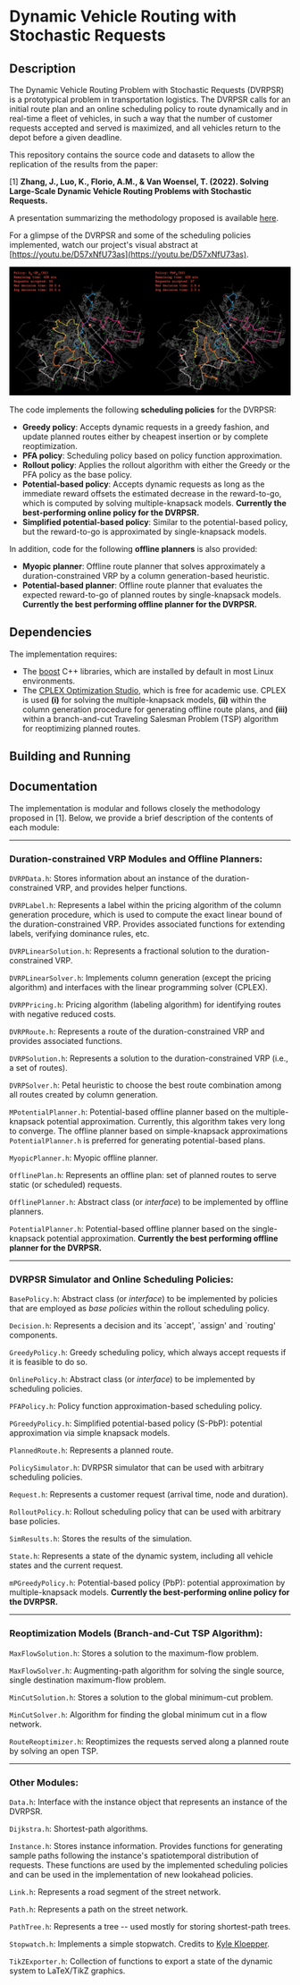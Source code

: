 # Dynamic Vehicle Routing with Stochastic Requests

## Description
The Dynamic Vehicle Routing Problem with Stochastic Requests (DVRPSR) is a prototypical problem in transportation logistics. The DVRPSR calls for an initial route plan and an online scheduling policy to route dynamically and in real-time a fleet of vehicles, in such a way that the number of customer requests accepted and served is maximized, and all vehicles return to the depot before a given deadline.

This repository contains the source code and datasets to allow the replication of the results from the paper:

[1] **Zhang, J., Luo, K., Florio, A.M., & Van Woensel, T. (2022). Solving Large-Scale Dynamic Vehicle Routing Problems with Stochastic Requests.**

A presentation summarizing the methodology proposed is available [here](DVRPSR-Presentation.pdf).

For a glimpse of the DVRPSR and some of the scheduling policies implemented, watch our project's visual abstract at [https://youtu.be/D57xNfU73as](https://youtu.be/D57xNfU73as).

![DVRPSR Snapshot](snapshot.png?raw=true|width=100)

The code implements the following **scheduling policies** for the DVRPSR:
* **Greedy policy**: Accepts dynamic requests in a greedy fashion, and update planned routes either by cheapest insertion or by complete reoptimization.
* **PFA policy**: Scheduling policy based on policy function approximation.
* **Rollout policy**: Applies the rollout algorithm with either the Greedy or the PFA policy as the base policy.
* **Potential-based policy**: Accepts dynamic requests as long as the immediate reward offsets the estimated decrease in the reward-to-go, which is computed by solving multiple-knapsack models. **Currently the best-performing online policy for the DVRPSR.**
* **Simplified potential-based policy**: Similar to the potential-based policy, but the reward-to-go is approximated by single-knapsack models.

In addition, code for the following **offline planners** is also provided:
* **Myopic planner**: Offline route planner that solves approximately a duration-constrained VRP by a column generation-based heuristic.
* **Potential-based planner**: Offline route planner that evaluates the expected reward-to-go of planned routes by single-knapsack models. **Currently the best performing offline planner for the DVRPSR.**

## Dependencies
The implementation requires:
* The [boost](https://www.boost.org) C++ libraries, which are installed by default in most Linux environments.
* The [CPLEX Optimization Studio](https://www.ibm.com/ca-en/products/ilog-cplex-optimization-studio), which is free for academic use. CPLEX is used **(i)** for solving the multiple-knapsack models, **(ii)** within the column generation procedure for generating offline route plans, and **(iii)** within a branch-and-cut Traveling Salesman Problem (TSP) algorithm for reoptimizing planned routes.

## Building and Running

## Documentation
The implementation is modular and follows closely the methodology proposed in [1]. Below, we provide a brief description of the contents of each module:

---

### Duration-constrained VRP Modules and Offline Planners:
`DVRPData.h`: Stores information about an instance of the duration-constrained VRP, and provides helper functions.

`DVRPLabel.h`: Represents a label within the pricing algorithm of the column generation procedure, which is used to compute the exact linear bound of the duration-constrained VRP. Provides associated functions for extending labels, verifying dominance rules, etc.

`DVRPLinearSolution.h`: Represents a fractional solution to the duration-constrained VRP.

`DVRPLinearSolver.h`: Implements column generation (except the pricing algorithm) and interfaces with the linear programming solver (CPLEX).

`DVRPPricing.h`: Pricing algorithm (labeling algorithm) for identifying routes with negative reduced costs.

`DVRPRoute.h`: Represents a route of the duration-constrained VRP and provides associated functions.

`DVRPSolution.h`: Represents a solution to the duration-constrained VRP (i.e., a set of routes).

`DVRPSolver.h`: Petal heuristic to choose the best route combination among all routes created by column generation.

`MPotentialPlanner.h`: Potential-based offline planner based on the multiple-knapsack potential approximation. Currently, this algorithm takes very long to converge. The offline planner based on simple-knapsack approximations `PotentialPlanner.h` is preferred for generating potential-based plans.

`MyopicPlanner.h`: Myopic offline planner.

`OfflinePlan.h`: Represents an offline plan: set of planned routes to serve static (or scheduled) requests.

`OfflinePlanner.h`: Abstract class (or *interface*) to be implemented by offline planners.

`PotentialPlanner.h`: Potential-based offline planner based on the single-knapsack potential approximation. **Currently the best performing offline planner for the DVRPSR.**

---

### DVRPSR Simulator and Online Scheduling Policies:
`BasePolicy.h`: Abstract class (or *interface*) to be implemented by policies that are employed as *base policies* within the rollout scheduling policy.

`Decision.h`: Represents a decision and its \`accept\', \`assign\' and \`routing\' components.

`GreedyPolicy.h`: Greedy scheduling policy, which always accept requests if it is feasible to do so.

`OnlinePolicy.h`: Abstract class (or *interface*) to be implemented by scheduling policies.

`PFAPolicy.h`: Policy function approximation-based scheduling policy.

`PGreedyPolicy.h`: Simplified potential-based policy (S-PbP): potential approximation via simple knapsack models.

`PlannedRoute.h`: Represents a planned route.

`PolicySimulator.h`: DVRPSR simulator that can be used with arbitrary scheduling policies.

`Request.h`: Represents a customer request (arrival time, node and duration).

`RolloutPolicy.h`: Rollout scheduling policy that can be used with arbitrary base policies.

`SimResults.h`: Stores the results of the simulation.

`State.h`: Represents a state of the dynamic system, including all vehicle states and the current request.

`mPGreedyPolicy.h`: Potential-based policy (PbP): potential approximation by multiple-knapsack models. **Currently the best-performing online policy for the DVRPSR.**

---

### Reoptimization Models (Branch-and-Cut TSP Algorithm):
`MaxFlowSolution.h`: Stores a solution to the maximum-flow problem.

`MaxFlowSolver.h`: Augmenting-path algorithm for solving the single source, single destination maximum-flow problem.

`MinCutSolution.h`: Stores a solution to the global minimum-cut problem.

`MinCutSolver.h`: Algorithm for finding the global minimum cut in a flow network.

`RouteReoptimizer.h`: Reoptimizes the requests served along a planned route by solving an open TSP.

---

### Other Modules:
`Data.h`: Interface with the instance object that represents an instance of the DVRPSR.

`Dijkstra.h`: Shortest-path algorithms.

`Instance.h`: Stores instance information. Provides functions for generating sample paths following the instance's spatiotemporal distribution of requests. These functions are used by the implemented scheduling policies and can be used in the implementation of new lookahead policies.

`Link.h`: Represents a road segment of the street network.

`Path.h`: Represents a path on the street network.

`PathTree.h`: Represents a tree -- used mostly for storing shortest-path trees.

`Stopwatch.h`: Implements a simple stopwatch. Credits to [Kyle Kloepper](https://isocpp.org/wiki/faq/wg21#kyle-kloepper).

`TikZExporter.h`: Collection of functions to export a state of the dynamic system to LaTeX/TikZ graphics.

